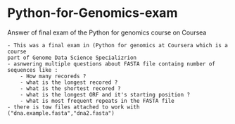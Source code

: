 # Python-for-Genomics-exam
Answer of final exam of the Python for genomics course on Coursea

 
    - This was a final exam in (Python for genomics at Coursera which is a course 
    part of Genome Data Science Specializrion 
    - asnwering multiple questions about FASTA file containg number of sequences like : 
        - How many recoreds ? 
        - what is the longest recored ? 
        - what is the shortest recored ? 
        - what is the longest ORF and it's starting position ? 
        - what is most frequent repeats in the FASTA file
    - there is tow files attached to work with ("dna.example.fasta","dna2.fasta")    
 

